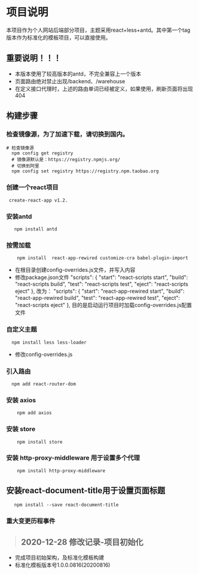 # 项目说明

本项目作为个人网站后端部分项目，主题采用react+less+antd。其中第一个tag版本作为标准化的模板项目，可以直接使用。

## 重要说明！！！
* 本版本使用了较高版本的antd，不完全兼容上一个版本
* 页面路由绝对禁止出现/backend、/warehouse
* 在定义接口代理时，上述的路由单词已经被定义，如果使用，刷新页面将出现404

## 构建步骤
### 检查镜像源，为了加速下载，请切换到国内。
```shell script
# 检查镜像源
  npm config get registry
  # 镜像源默认是：https://registry.npmjs.org/
  # 切换到阿里
  npm config set registry https://registry.npm.taobao.org
```

### 创建一个react项目
```shell script
 create-react-app v1.2.
```

### 安装antd
```shell script
   npm install antd
```

### 按需加载
```shell script
    npm install  react-app-rewired customize-cra babel-plugin-import
```
* 在根目录创建config-overrides.js文件，并写入内容
* 修改package.json文件
  "scripts": {
    "start": "react-scripts start",
    "build": "react-scripts build",
    "test": "react-scripts test",
    "eject": "react-scripts eject"
  },
改为：
  "scripts": {
    "start": "react-app-rewired start",
    "build": "react-app-rewired build",
    "test": "react-app-rewired test",
    "eject": "react-scripts eject"
  },
  目的是启动运行项目时加载config-overrides.js配置文件

### 自定义主题

```shell script
  npm install less less-loader
```
* 修改config-overrides.js

### 引入路由

```shell script
  npm add react-router-dom
```

### 安装 axios
```shell script
    npm add axios
```
### 安装 store
```shell script
    npm install store
```
### 安装 http-proxy-middleware 用于设置多个代理
```shell script
    npm install http-proxy-middleware
```

## 安装react-document-title用于设置页面标题
```shell script
   npm install --save react-document-title
```

### 重大变更历程事件

> ## 2020-12-28 修改记录-项目初始化
* 完成项目初始架构，及标准化模板构建
* 标准化模板版本号1.0.0.0816(20200816)